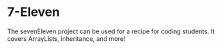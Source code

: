 7-Eleven
===========
The sevenEleven project can be used for a recipe for coding students. It covers ArrayLists, inheritance, and more!
